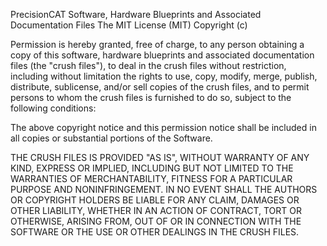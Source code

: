 PrecisionCAT Software, Hardware Blueprints and Associated Documentation Files
The MIT License (MIT) Copyright (c)

Permission is hereby granted, free of charge, to any person obtaining a copy of this software, hardware blueprints and associated documentation files (the "crush files"), to deal in the crush files without restriction, including without limitation the rights to use, copy, modify, merge, publish, distribute, sublicense, and/or sell copies of the crush files, and to permit persons to whom the crush files is furnished to do so, subject to the following conditions:

The above copyright notice and this permission notice shall be included in all copies or substantial portions of the Software.

THE CRUSH FILES IS PROVIDED "AS IS", WITHOUT WARRANTY OF ANY KIND, EXPRESS OR IMPLIED, INCLUDING BUT NOT LIMITED TO THE WARRANTIES OF MERCHANTABILITY, FITNESS FOR A PARTICULAR PURPOSE AND NONINFRINGEMENT. IN NO EVENT SHALL THE AUTHORS OR COPYRIGHT HOLDERS BE LIABLE FOR ANY CLAIM, DAMAGES OR OTHER LIABILITY, WHETHER IN AN ACTION OF CONTRACT, TORT OR OTHERWISE, ARISING FROM, OUT OF OR IN CONNECTION WITH THE SOFTWARE OR THE USE OR OTHER DEALINGS IN THE CRUSH FILES.
